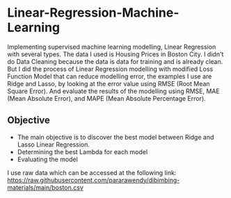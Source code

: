 # Linear-Regression-Machine-Learning
Implementing supervised machine learning modelling, Linear Regression with several types.
The data I used is Housing Prices in Boston City.
I didn't do Data Cleaning because the data is data for training and is already clean.
But I did the process of Linear Regression modelling with modified Loss Function Model that can reduce modelling error, the examples I use are Ridge and Lasso, by looking at the error value using RMSE (Root Mean Square Error).
And evaluate the results of the modelling using RMSE, MAE (Mean Absolute Error), and MAPE (Mean Absolute Percentage Error).
## Objective
- The main objective is to discover the best model between Ridge and Lasso Linear Regression.
- Determining the best Lambda for each model
- Evaluating the model

I use raw data which can be accessed at the following link:  https://raw.githubusercontent.com/pararawendy/dibimbing-materials/main/boston.csv

